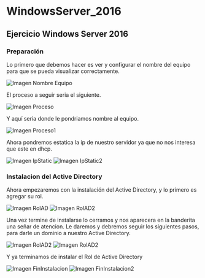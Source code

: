 # WindowsServer_2016
## Ejercicio Windows Server 2016
### Preparación
Lo primero que debemos hacer es ver y configurar el nombre del equipo para que se pueda visualizar correctamente.

![Imagen Nombre Equipo](https://github.com/josemanueltorreslopez/WindowsServer_2016/blob/master/Nombre%20Equipo.JPG)

El proceso a seguir seria el siguiente.

![Imagen Proceso](https://github.com/josemanueltorreslopez/WindowsServer_2016/blob/master/Proceso.JPG)

Y aquí seria donde le pondriamos nombre al equipo.

![Imagen Proceso1](https://github.com/josemanueltorreslopez/WindowsServer_2016/blob/master/Proceso1.JPG)

Ahora pondremos estatica la ip de nuestro servidor ya que no nos interesa que este en dhcp.

![Imagen IpStatic](https://github.com/josemanueltorreslopez/WindowsServer_2016/blob/master/IpStatic.JPG)
![Imagen IpStatic2](https://github.com/josemanueltorreslopez/WindowsServer_2016/blob/master/IpStatic2.JPG)

### Instalacion del Active Directory
Ahora empezaremos con la instalación del Active Directory, y lo primero es agregar su rol.

![Imagen RolAD](https://github.com/josemanueltorreslopez/WindowsServer_2016/blob/master/RolAD.JPG)
![Imagen RolAD2](https://github.com/josemanueltorreslopez/WindowsServer_2016/blob/master/RolAD2.JPG)

Una vez termine de instalarse lo cerramos y nos aparecera en la banderita una señar de atencion. Le daremos y debremos seguir los siguientes pasos, para darle un dominio a nuestro Active Directory.

![Imagen RolAD2](https://github.com/josemanueltorreslopez/WindowsServer_2016/blob/master/Dominio.JPG)
![Imagen RolAD2](https://github.com/josemanueltorreslopez/WindowsServer_2016/blob/master/Dominio2.JPG)

Y ya terminamos de instalar el Rol de Active Directory


![Imagen FinInstalacion](https://github.com/josemanueltorreslopez/WindowsServer_2016/blob/master/FinInstalacion.JPG)
![Imagen FinInstalacion2](https://github.com/josemanueltorreslopez/WindowsServer_2016/blob/master/FinInstalacion2.JPG)
